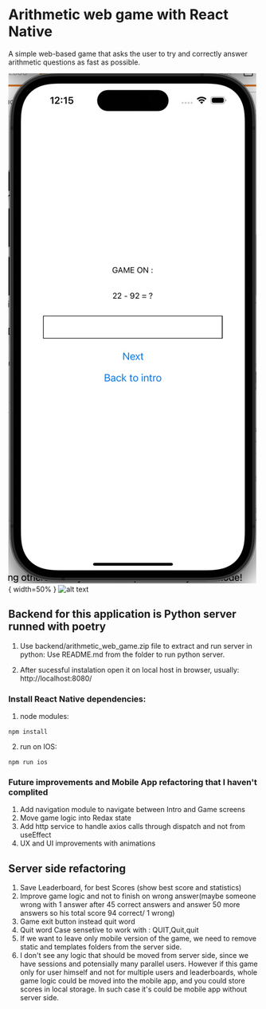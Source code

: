# Arithmetic web game with React Native

A simple web-based game that asks the user to try and correctly answer arithmetic questions as fast as possible.

![alt text](https://github.com/dmitryou/arithmetic-game/blob/main/screenshots/Game.jpeg?raw=true) { width=50% }
![alt text](https://github.com/dmitryou/arithmetic-game/blob/main/Game.jpeg?raw=true)

## Backend for this application is Python server runned with poetry

1. Use backend/arithmetic_web_game.zip file to extract and run server in python:
   Use README.md from the folder to run python server.
  
2. After sucessful instalation open it on local host in browser, usually:  http://localhost:8080/

### Install React Native dependencies:
1. node modules:
  ```
  npm install
  ```
2. run on IOS:
  ```
  npm run ios
  ```
### Future improvements and Mobile App refactoring that I haven't complited

1. Add navigation module to navigate between Intro and Game screens
2. Move game logic into Redax state
3. Add http service to handle axios calls through dispatch and not from useEffect
4. UX and UI improvements with animations


## Server side refactoring
1. Save Leaderboard, for best Scores (show best score and statistics)
2. Improve game logic and not to finish on wrong answer(maybe someone wrong with 1 answer after 45 correct answers and answer 50 more answers so his total score 94 correct/ 1 wrong)
3. Game exit button instead quit word
4. Quit word Case sensetive to work with : QUIT,Quit,quit
5. If we want to leave only mobile version of the game, we need to remove static and templates folders from the server side.
6. I don't see any logic that should be moved from server side, since we have sessions and potensially many parallel users. However if this game only for user himself and not for multiple users and leaderboards, whole game logic could be moved into the mobile app, and you could store scores in local storage. In such case it's could be mobile app without server side.


